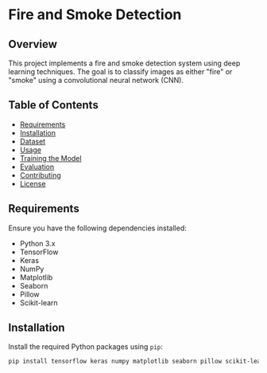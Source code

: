 # Fire and Smoke Detection

## Overview

This project implements a fire and smoke detection system using deep learning techniques. The goal is to classify images as either "fire" or "smoke" using a convolutional neural network (CNN).

## Table of Contents

- [Requirements](#requirements)
- [Installation](#installation)
- [Dataset](#dataset)
- [Usage](#usage)
- [Training the Model](#training-the-model)
- [Evaluation](#evaluation)
- [Contributing](#contributing)
- [License](#license)

## Requirements

Ensure you have the following dependencies installed:

- Python 3.x
- TensorFlow
- Keras
- NumPy
- Matplotlib
- Seaborn
- Pillow
- Scikit-learn

## Installation

Install the required Python packages using `pip`:

```bash
pip install tensorflow keras numpy matplotlib seaborn pillow scikit-learn

